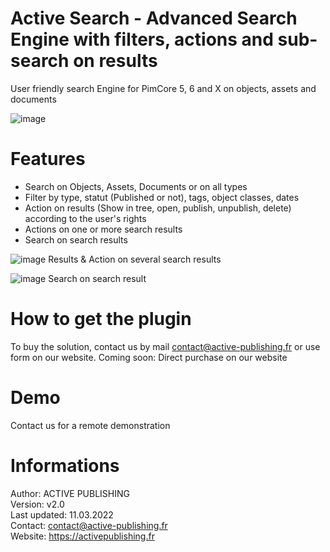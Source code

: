 # Active Search - Advanced Search Engine with filters, actions and sub-search on results
User friendly search Engine for PimCore 5, 6 and X on objects, assets and documents

![image](https://user-images.githubusercontent.com/26277574/162976739-aaaae725-5cff-451b-b29d-e975b93cf5d6.png)

# Features
- Search on Objects, Assets, Documents or on all types
- Filter by type, statut (Published or not), tags, object classes, dates
- Action on results (Show in tree, open, publish, unpublish, delete) according to the user's rights
- Actions on one or more search results
- Search on search results

![image](https://user-images.githubusercontent.com/26277574/162979102-e49a5dc7-0469-4f18-96f4-431667a07f98.png)
Results & Action on several search results

![image](https://user-images.githubusercontent.com/26277574/162979699-629a5fb9-cee8-461a-9bb2-45e926ef2f7e.png)
Search on search result

# How to get the plugin
To buy the solution, contact us by mail contact@active-publishing.fr or use form on our website.
Coming soon: Direct purchase on our website

# Demo
Contact us for a remote demonstration

# Informations
Author: ACTIVE PUBLISHING
<br/>Version: v2.0
<br/>Last updated: 11.03.2022
<br/>Contact: contact@active-publishing.fr
<br/>Website: https://activepublishing.fr
